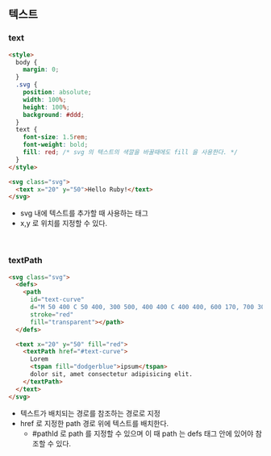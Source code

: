 ## 텍스트

### text

```html
<style>
  body {
    margin: 0;
  }
  .svg {
    position: absolute;
    width: 100%;
    height: 100%;
    background: #ddd;
  }
  text {
    font-size: 1.5rem;
    font-weight: bold;
    fill: red; /* svg 의 텍스트의 색깔을 바꿀때에도 fill 을 사용한다. */
  }
</style>

<svg class="svg">
  <text x="20" y="50">Hello Ruby!</text>
</svg>
```

- svg 내에 텍스트를 추가할 때 사용하는 태그
- x,y 로 위치를 지정할 수 있다.

<br/>

### textPath

```html
<svg class="svg">
  <defs>
    <path
      id="text-curve"
      d="M 50 400 C 50 400, 300 500, 400 400 C 400 400, 600 170, 700 300"
      stroke="red"
      fill="transparent"></path>
  </defs>

  <text x="20" y="50" fill="red">
    <textPath href="#text-curve">
      Lorem
      <tspan fill="dodgerblue">ipsum</tspan>
      dolor sit, amet consectetur adipisicing elit.
    </textPath>
  </text>
</svg>
```

- 텍스트가 배치되는 경로를 참조하는 경로로 지정
- href 로 지정한 path 경로 위에 텍스트를 배치한다.
  - #pathId 로 path 를 지정할 수 있으며 이 때 path 는 defs 태그 안에 있어야 참조할 수 있다.
